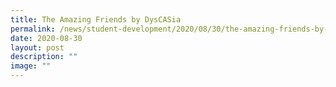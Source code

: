 ```yaml
---
title: The Amazing Friends by DysCASia
permalink: /news/student-development/2020/08/30/the-amazing-friends-by-dyscasia/
date: 2020-08-30
layout: post
description: ""
image: ""
---
```

